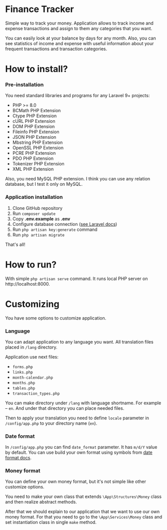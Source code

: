 # Finance Tracker

Simple way to track your money. Application allows to
track income and expense transactions and assign to
them any categories that you want.

You can easily look at your balance by days for any
month. Also, you can see statistics of income and
expense with useful information about your
frequent transactions and transaction categories.

# How to install?

### Pre-installation

You need standard libraries and programs for
any Laravel 9+ projects:

* PHP >= 8.0
* BCMath PHP Extension
* Ctype PHP Extension
* cURL PHP Extension
* DOM PHP Extension
* Fileinfo PHP Extension
* JSON PHP Extension
* Mbstring PHP Extension
* OpenSSL PHP Extension
* PCRE PHP Extension
* PDO PHP Extension
* Tokenizer PHP Extension
* XML PHP Extension

Also, you need MySQL PHP extension. I think you can
use any relation database, but I test it only on MySQL.

### Application installation

1. Clone GitHub repository
2. Run `composer update`
3. Copy **.env.example** as **.env**
4. Configure database connection ([see Laravel docs](https://laravel.com/docs/9.x/database#configuration))
5. Run `php artisan key:generate` command
6. Run `php artisan migrate`

That's all!

# How to run?

With simple `php artisan serve` command. It runs
local PHP server on http://localhost:8000.

# Customizing

You have some options to customize application.

### Language

You can adapt application to any language you want.
All translation files placed in `/lang` directory.

Application use next files:

* `forms.php`
* `links.php`
* `month-calendar.php`
* `months.php`
* `tables.php`
* `transaction_types.php`

You can make directory under `/lang` with
language shortname. For example – `en`. And under that
directory you can place needed files.

Then to apply your translation you need to define
`locale` parameter in `/config/app.php` to
your directory name (`en`).

### Date format

In `/config/app.php` you can find `date_format`
parameter. It has `m/d/Y` value by default. You can
use build your own format using symbols from
[date format docs](https://www.php.net/manual/ru/datetime.format.php#refsect1-datetime.format-parameters).

### Money format

You can define your own money format, but it's not
simple like other customize options.

You need to make your own class that
extends `\App\Structures\Money` class and then realize
abstract methods.

After that we should explain to our application
that we want to use our own money format. For that you
need to go to the `\App\Services\Money` class and
set instantiation class in single `make` method.

